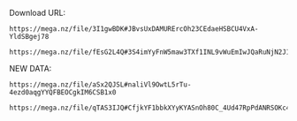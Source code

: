 Download URL:
```
https://mega.nz/file/3I1gwBDK#JBvsUxDAMURErcOh23CEdaeHSBCU4VxA-YldSBgej78
```

```
https://mega.nz/file/fEsG2L4Q#3S4imYyFnW5maw3TXf1INL9vWuEmIwJQaRuNjN2J1J8
```

NEW DATA:
```
https://mega.nz/file/aSx2QJSL#naliVl9OwtL5rTu-4ezd0aqgYYQFBEOCgkIM6CSB1x0
```

```
https://mega.nz/file/qTAS3IJQ#CfjkYF1bbkXYyKYASnOh80C_4Ud47RpPdANRSOKc4gQ
```

